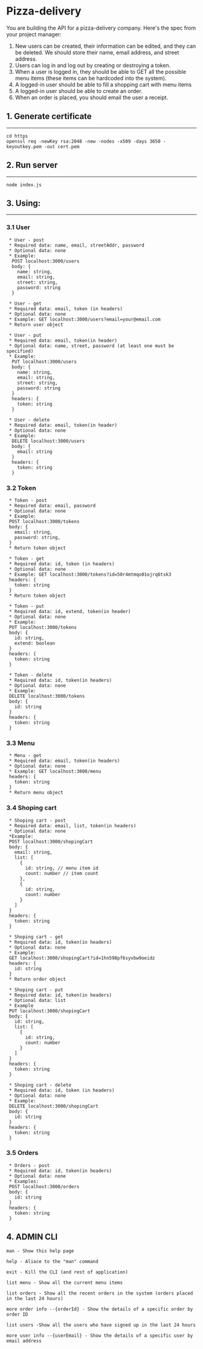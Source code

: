 # Pizza-delivery
You are building the API for a pizza-delivery company. Here's the spec from your project manager: 

1. New users can be created, their information can be edited, and they can be deleted. We should store their name, email address, and street address.
2. Users can log in and log out by creating or destroying a token.
3. When a user is logged in, they should be able to GET all the possible menu items (these items can be hardcoded into the system). 
4. A logged-in user should be able to fill a shopping cart with menu items
5. A logged-in user should be able to create an order. 
6. When an order is placed, you should email the user a receipt.

## 1. Generate certificate
------
```
cd https
openssl req -newKey rsa:2048 -new -nodes -x509 -days 3650 -keyoutkey.pem -out cert.pem
```

## 2. Run server
------
```
node index.js
```

## 3. Using:
------
### 3.1 User

```
 * User - post
 * Required data: name, email, streetAddr, password
 * Optional data: none
 * Example:
  POST localhost:3000/users
  body: {
    name: string,
    email: string,
    street: string,
    password: string
  }
```

```
 * User - get
 * Required data: email, token (in headers)
 * Optional data: none
 * Example: GET localhost:3000/users?email=your@email.com
 * Return user object
```

```
 * User - put
 * Required data: email, token(in header)
 * Optional data: name, street, password (at least one must be specified)
 * Example:
  PUT localhost:3000/users
  body: {
    name: string,
    email: string,
    street: string,
    password: string
  }
  headers: {
    token: string
  }
```

```
 * User - delete
 * Required data: email, token(in header)
 * Optional data: none
 * Example:
  DELETE localhost:3000/users
  body: {
    email: string
  }
  headers: {
    token: string
  }
```

### 3.2 Token

```
 * Token - post
 * Required data: email, password
 * Optional data: none
 * Example:
 POST localhost:3000/tokens
 body: {
   email: string,
   password: string,
 }
 * Return token object
```

```
 * Token - get
 * Required data: id, token (in headers)
 * Optional data: none
 * Example: GET localhost:3000/tokens?id=50r4mtmqo01ojrq6tsk3
 headers: {
   token: string
 }
 * Return token object
```

```
 * Token - put
 * Required data: id, extend, token(in header)
 * Optional data: none
 * Example:
 PUT localhost:3000/tokens
 body: {
   id: string,
   extend: boolean
 }
 headers: {
   token: string
 }
```

```
 * Token - delete
 * Required data: id, token(in headers)
 * Optional data: none
 * Example:
 DELETE localhost:3000/tokens
 body: {
   id: string
 }
 headers: {
   token: string
 }
```

### 3.3 Menu

```
 * Menu - get
 * Required data: email, token(in headers)
 * Optional data: none
 * Example: GET localhost:3000/menu
 headers: {
   token: string
 }
 * Return menu object
```

### 3.4 Shoping cart 

```
 * Shoping cart - post
 * Required data: email, list, token(in headers)
 * Optional data: none
 *Example: 
 POST localhost:3000/shopingCart
 body: {
   email: string,
   list: [
     {
       id: string, // menu item id
       count: number // item count
     },
     {
       id: string,
       count: number
     }
   ]
 }
 headers: {
   token: string
 }
```

```
 * Shoping cart - get
 * Required data: id, token(in headers)
 * Optional data: none
 * Example:
 GET localhost:3000/shopingCart?id=1hn598pf6syvbw9oeidz
 headers: {
   id: string
 }
 * Return order object
```

```
 * Shoping cart - put
 * Required data: id, token(in headers)
 * Optional data: list
 * Example
 PUT localhost:3000/shopingCart
 body: {
   id: string,
   list: [
     {
       id: string,
       count: number
     }
   ]
 }
 headers: {
   token: string
 }
```

```
 * Shoping cart - delete
 * Required data: id, token (in headers)
 * Optional data: none
 * Example: 
 DELETE localhost:3000/shopingCart
 body: {
   id: string
 }
 headers: {
   token: string
 }
```

### 3.5 Orders

```
 * Orders - post
 * Required data: id, token(in headers)
 * Optional data: none
 * Examples:
 POST localhost:3000/orders
 body: {
   id: string
 }
 headers: {
   token: string
 }
```

## 4. ADMIN CLI
```
man - Show this help page

help - Aliace to the "man" command

exit - Kill the CLI (and rest of application)

list menu - Show all the current menu items

list orders - Show all the recent orders in the system (orders placed in the last 24 hours)

more order info --{orderId} - Show the details of a specific order by order ID

list users -Show all the users who have signed up in the last 24 hours

more user info --{userEmail} - Show the details of a specific user by email address
```